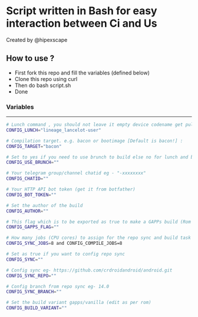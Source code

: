 # Script written in Bash for easy interaction between Ci and Us
Created by @hipexscape

## How to use ?

- First fork this repo and fill the variables (defined below)
- Clone this repo using curl
- Then do bash script.sh
- Done

### Variables 

---------------
```bash
# Lunch command , you should not leave it empty device codename get pulled from the command! :
CONFIG_LUNCH="lineage_lancelot-user"

# Compilation target. e.g. bacon or bootimage [Default is bacon!] :
CONFIG_TARGET="bacon"

# Set to yes if you need to use brunch to build else no for lunch and bacon :
CONFIG_USE_BRUNCH=""

# Your telegram group/channel chatid eg - "-xxxxxxxx"
CONFIG_CHATID=""

# Your HTTP API bot token (get it from botfather) 
CONFIG_BOT_TOKEN=""

# Set the author of the build
CONFIG_AUTHOR=""

# This flag which is to be exported as true to make a GAPPs build (Rom specific)
CONFIG_GAPPS_FLAG=""

# How many jobs (CPU cores) to assign for the repo sync and build task
CONFIG_SYNC_JOBS=8 and CONFIG_COMPILE_JOBS=8

# Set as true if you want to config repo sync
CONFIG_SYNC=""

# Config sync eg- https://github.com/crdroidandroid/android.git
CONFIG_SYNC_REPO=""

# Config branch from repo sync eg- 14.0
CONFIG_SYNC_BRANCH=""

# Set the build variant gapps/vanilla (edit as per rom)
CONFIG_BUILD_VARIANT=""
```
